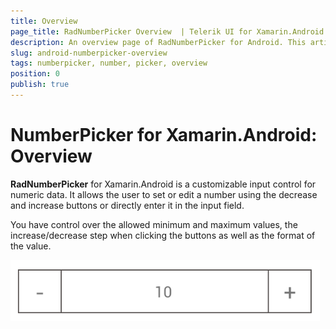 ```yaml
---
title: Overview
page_title: RadNumberPicker Overview  | Telerik UI for Xamarin.Android Documentation
description: An overview page of RadNumberPicker for Android. This article explains the most important things you need to know before using RadNumberPicker.
slug: android-numberpicker-overview
tags: numberpicker, number, picker, overview
position: 0
publish: true
---
```


# NumberPicker for Xamarin.Android: Overview

**RadNumberPicker** for Xamarin.Android is a customizable input control for numeric data. It allows the user to set or edit a number using the decrease and increase buttons or directly enter it in the input field.

You have control over the allowed minimum and maximum values, the increase/decrease step when clicking the buttons as well as the format of the value.

![TelerikUI-NumberPicker-Overview](images/number-picker-overview.png "RadNumberPicker overview.")

